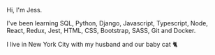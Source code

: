 Hi, I'm Jess.

I've been learning SQL, Python, Django, Javascript, Typescript, Node, React, Redux, Jest, HTML, CSS, Bootstrap, SASS, Git and Docker.

I live in New York City with my husband and our baby cat 🐈
